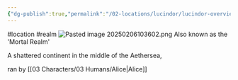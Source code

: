```yaml
---
{"dg-publish":true,"permalink":"/02-locations/lucindor/lucindor-overview/"}
---
```


#location #realm 
![Pasted image 20250206103602.png](/img/user/Pasted%20image%2020250206103602.png)
Also known as the 'Mortal Realm'

A shattered continent in the middle of the Aethersea,  

ran by [[03 Characters/03 Humans/Alice\|Alice]]


